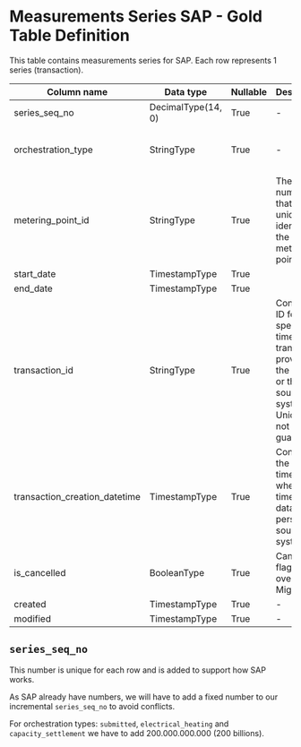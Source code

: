# Measurements Series SAP - Gold Table Definition

This table contains measurements series for SAP. Each row represents 1 series (transaction).

| Column name | Data type | Nullable | Description | Constraints |
| - | - | - | - | - |
| series_seq_no | DecimalType(14, 0) | True | - | Incremental number. See [`series_seq_no`](#series_seq_no) |
| orchestration_type | StringType | True | - | Valid values ["submitted", "migration", "electrical_heating", "capacity_settlement"] |
| metering_point_id | StringType | True | The GSRN number that uniquely identifies the metering point | Exactly 18 digits |
| start_date | TimestampType | True | | - |
| end_date | TimestampType | True | | - |
| transaction_id | StringType | True | Contains an ID for the specific time series transaction, provided by the sender or the source system. Uniqueness not guaranteed | - |
| transaction_creation_datetime | TimestampType | True | Contains the UTC time for when the time series data was persisted in source system | - |
| is_cancelled | BooleanType | True | Cancelled flag carried over from Migrations | "is_cancelled_is_not_null_chk" which checks is_cancelled is not null,  |
| created | TimestampType | True | - | - |
| modified | TimestampType | True | - | - |

## `series_seq_no`

This number is unique for each row and is added to support how SAP works.

As SAP already have numbers, we will have to add a fixed number to our incremental `series_seq_no` to avoid conflicts.

For orchestration types: `submitted`, `electrical_heating` and `capacity_settlement` we have to add 200.000.000.000 (200 billions).
